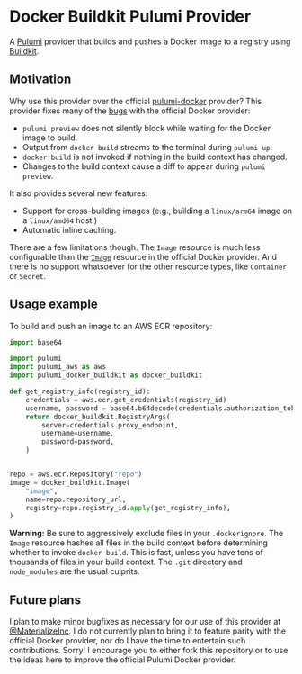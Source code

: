 # Docker Buildkit Pulumi Provider

A [Pulumi](https://pulumi.com) provider that builds and pushes a Docker image to
a registry using [Buildkit].

## Motivation

Why use this provider over the official [pulumi-docker] provider? This provider
fixes many of the [bugs](https://github.com/pulumi/pulumi-docker/issues/132)
with the official Docker provider:

* `pulumi preview` does not silently block while waiting for the Docker image
  to build.
* Output from `docker build` streams to the terminal during `pulumi up`.
* `docker build` is not invoked if nothing in the build context has changed.
* Changes to the build context cause a diff to appear during `pulumi preview`.

It also provides several new features:

* Support for cross-building images (e.g., building a `linux/arm64` image on
  a `linux/amd64` host.)
* Automatic inline caching.

There are a few limitations though. The `Image` resource is much less
configurable than the
[`Image`](https://www.pulumi.com/docs/reference/pkg/docker/image/) resource in
the official Docker provider. And there is no support whatsoever for the other
resource types, like `Container` or `Secret`.

## Usage example

To build and push an image to an AWS ECR repository:

```python
import base64

import pulumi
import pulumi_aws as aws
import pulumi_docker_buildkit as docker_buildkit

def get_registry_info(registry_id):
    credentials = aws.ecr.get_credentials(registry_id)
    username, password = base64.b64decode(credentials.authorization_token).decode().split(":")
    return docker_buildkit.RegistryArgs(
        server=credentials.proxy_endpoint,
        username=username,
        password=password,
    )


repo = aws.ecr.Repository("repo")
image = docker_buildkit.Image(
    "image",
    name=repo.repository_url,
    registry=repo.registry_id.apply(get_registry_info),
)
```

**Warning:** Be sure to aggressively exclude files in your `.dockerignore`. The
`Image` resource hashes all files in the build context before determining
whether to invoke `docker build`. This is fast, unless you have tens of
thousands of files in your build context. The `.git` directory and
`node_modules` are the usual culprits.

## Future plans

I plan to make minor bugfixes as necessary for our use of this provider at
[@MaterializeInc](https://github.com/MaterializeInc). I do not currently plan to
bring it to feature parity with the official Docker provider, nor do I have the
time to entertain such contributions. Sorry! I encourage you to either fork this
repository or to use the ideas here to improve the official Pulumi Docker
provider.

[pulumi-docker]: https://github.com/pulumi/pulumi-docker
[Buildkit]: http://github.com/moby/buildkit
